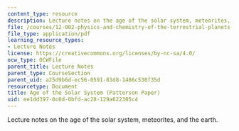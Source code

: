 ```yaml
---
content_type: resource
description: Lecture notes on the age of the solar system, meteorites, and the earth.
file: /courses/12-002-physics-and-chemistry-of-the-terrestrial-planets-fall-2008/ee1dd3970c6d0bfdac28129a622305c4_MIT12_002f08_lec7.pdf
file_type: application/pdf
learning_resource_types:
- Lecture Notes
license: https://creativecommons.org/licenses/by-nc-sa/4.0/
ocw_type: OCWFile
parent_title: Lecture Notes
parent_type: CourseSection
parent_uid: a25d9b6d-ec56-0591-83d8-1486c530f35d
resourcetype: Document
title: Age of the Solar System (Patterson Paper)
uid: ee1dd397-0c6d-0bfd-ac28-129a622305c4
---
```

Lecture notes on the age of the solar system, meteorites, and the earth.